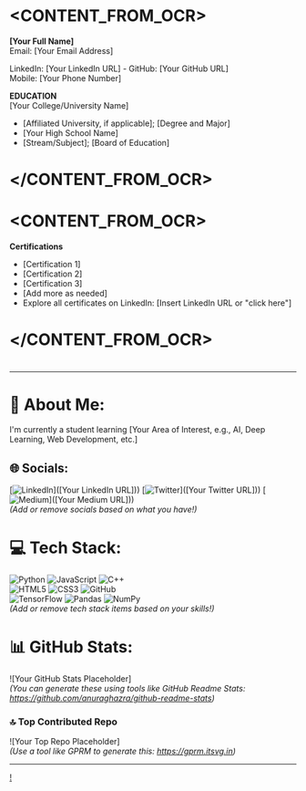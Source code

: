 
# <DOCUMENT>
# <PAGE1>
# <CONTENT_FROM_OCR>

**[Your Full Name]**  
Email: [Your Email Address]  

LinkedIn: [Your LinkedIn URL] - GitHub: [Your GitHub URL]  
Mobile: [Your Phone Number]  

**EDUCATION**  
[Your College/University Name]  
- [Affiliated University, if applicable]; [Degree and Major]  
- [Your High School Name]  
- [Stream/Subject]; [Board of Education]  

# </CONTENT_FROM_OCR>
# </PAGE1>
# <PAGE2>
# <CONTENT_FROM_OCR>

**Certifications**  
- [Certification 1]  
- [Certification 2]  
- [Certification 3]  
- [Add more as needed]  
- Explore all certificates on LinkedIn: [Insert LinkedIn URL or "click here"]  

# </CONTENT_FROM_OCR>
# </PAGE2>
# </DOCUMENT>

---

# 💫 About Me:  
I'm currently a student learning [Your Area of Interest, e.g., AI, Deep Learning, Web Development, etc.]  

## 🌐 Socials:  
[![LinkedIn](https://img.shields.io/badge/LinkedIn-%230077B5.svg?logo=linkedin&logoColor=white)]([Your LinkedIn URL])) [![Twitter](https://img.shields.io/badge/Twitter-%231DA1F2.svg?logo=Twitter&logoColor=white)]([Your Twitter URL])) [![Medium](https://img.shields.io/badge/Medium-12100E?logo=medium&logoColor=white)]([Your Medium URL]))  
*(Add or remove socials based on what you have!)*  

# 💻 Tech Stack:  
![Python](https://img.shields.io/badge/python-3670A0?style=for-the-badge&logo=python&logoColor=ffdd54) ![JavaScript](https://img.shields.io/badge/javascript-%23323330.svg?style=for-the-badge&logo=javascript&logoColor=%23F7DF1E) ![C++](https://img.shields.io/badge/c++-%2300599C.svg?style=for-the-badge&logo=c%2B%2B&logoColor=white)  
![HTML5](https://img.shields.io/badge/html5-%23E34F26.svg?style=for-the-badge&logo=html5&logoColor=white) ![CSS3](https://img.shields.io/badge/css3-%231572B6.svg?style=for-the-badge&logo=css3&logoColor=white) ![GitHub](https://img.shields.io/badge/GitHub-%23121011.svg?style=for-the-badge&logo=github&logoColor=white)  
![TensorFlow](https://img.shields.io/badge/TensorFlow-%23FF6F00.svg?style=for-the-badge&logo=TensorFlow&logoColor=white) ![Pandas](https://img.shields.io/badge/pandas-%23150458.svg?style=for-the-badge&logo=pandas&logoColor=white) ![NumPy](https://img.shields.io/badge/numpy-%23013243.svg?style=for-the-badge&logo=numpy&logoColor=white)  
*(Add or remove tech stack items based on your skills!)*  

# 📊 GitHub Stats:  
![Your GitHub Stats Placeholder]  
*(You can generate these using tools like GitHub Readme Stats: https://github.com/anuraghazra/github-readme-stats)*  

### 🔝 Top Contributed Repo  
![Your Top Repo Placeholder]  
*(Use a tool like GPRM to generate this: https://gprm.itsvg.in)*  

---
[!](https://visitcount.itsvg.in)  
<!-- Proudly created with GPRM ( https://gprm.itsvg.in ) -->

